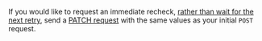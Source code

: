 If you would like to request an immediate recheck, [rather than wait for the next retry](/ssl-for-saas/reference/validation-backoff-schedule), send a [PATCH request](https://api.cloudflare.com/#custom-hostname-for-a-zone-edit-custom-hostname) with the same values as your initial `POST` request.
